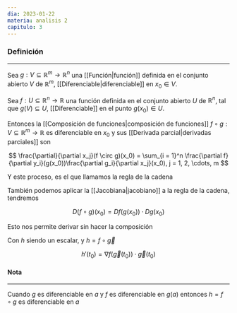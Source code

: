 ```yaml
---
dia: 2023-01-22
materia: analisis 2
capitulo: 3
---
```

### Definición
---
Sea $g : V \subseteq \mathbb{R}^m \to \mathbb{R}^n$ una [[Función|función]] definida en el conjunto abierto $V$ de $\mathbb{R}^m$, [[Diferenciable|diferenciable]] en $x_0 \in V$.

Sea $f : U \subseteq \mathbb{R}^n \to \mathbb{R}$ una función definida en el conjunto abierto $U$ de $\mathbb{R}^n$, tal que $g(V) \subseteq U$, [[Diferenciable]] en el punto $g(x_0) \in U$.

Entonces la [[Composición de funciones|composición de funciones]] $f \circ g: V \subseteq \mathbb{R}^m \to \mathbb{R}$ es diferenciable en $x_0$ y sus [[Derivada parcial|derivadas parciales]] son

$$ \frac{\partial}{\partial x_j}(f \circ g)(x_0) = \sum_{i = 1}^n \frac{\partial f}{\partial y_i}(g(x_0))\frac{\partial g_i}{\partial x_j}(x_0), j = 1, 2, \cdots, m $$

Y este proceso, es el que llamamos la regla de la cadena

También podemos aplicar la [[Jacobiana|jacobiano]] a la regla de la cadena, tendremos

$$ D(f \circ g)(x_0) = Df(g(x_0)) \cdot Dg(x_0) $$

Esto nos permite derivar sin hacer la composición

Con $h$ siendo un escalar, y $h = f \circ \vec{g}$ 

$$ h'(t_0) = \nabla f(\vec{g}(t_0)) \cdot \vec{g}(t_0) $$

#### Nota
---
Cuando $g$ es diferenciable en $a$ y $f$ es diferenciable en $g(a)$ entonces $h = f \circ g$ es diferenciable en $a$